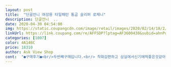 ```yaml
---
layout: post 
title:  "단골언니 여성용 타일패턴 통굽 슬리퍼 로제니" 
description: 단골언니  ..
date: 2020-04-30 04:54:00 
img: https://static.coupangcdn.com/image/retail/images/2020/02/14/18/2/dbfc05a8-060b-4d77-a4a7-a6380feb1f63.jpg 
linkUrl: https://link.coupang.com/re/AFFSDP?lptag=AF3600438&subid=ahnPublicAsk&pageKey=1269023400&itemId=2272905804&vendorItemId=70270103097&traceid=V0-113-5d037dad1c74efc2 
categories: [1007] 
color: 4A148C 
price: 18310 
author: Ask View Shop 
cont:  "●구매후기●<br/>두번째구매입니다.<br/> 착화감편하고 삼실에서신기에딱좋은것같아요~~<br/>바닥도 푹신하고 색상도 보는 그대로예요.<br/>,<br/>원래 230신는데 235미리 신으니 딱 좋으네요.<br/><br/>폭신하고 편해요.<br/> 평소 230 신는데, 혹시나해서 한사이즈 작게 주문했더니 딱 맞네요.<br/><br/>" 
---
```


